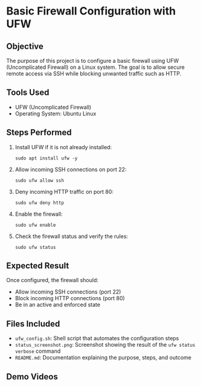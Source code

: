 # Basic Firewall Configuration with UFW

## Objective

The purpose of this project is to configure a basic firewall using UFW (Uncomplicated Firewall) on a Linux system. The goal is to allow secure remote access via SSH while blocking unwanted traffic such as HTTP.

## Tools Used

- UFW (Uncomplicated Firewall)
- Operating System: Ubuntu Linux

## Steps Performed

1. Install UFW if it is not already installed:
   ```
   sudo apt install ufw -y
   ```

2. Allow incoming SSH connections on port 22:
   ```
   sudo ufw allow ssh
   ```

3. Deny incoming HTTP traffic on port 80:
   ```
   sudo ufw deny http
   ```

4. Enable the firewall:
   ```
   sudo ufw enable
   ```

5. Check the firewall status and verify the rules:
   ```
   sudo ufw status 
   ```

## Expected Result

Once configured, the firewall should:
- Allow incoming SSH connections (port 22)
- Block incoming HTTP connections (port 80)
- Be in an active and enforced state

## Files Included

- `ufw_config.sh`: Shell script that automates the configuration steps
- `status_screenshot.png`: Screenshot showing the result of the `ufw status verbose` command
- `README.md`: Documentation explaining the purpose, steps, and outcome

## Demo Videos
